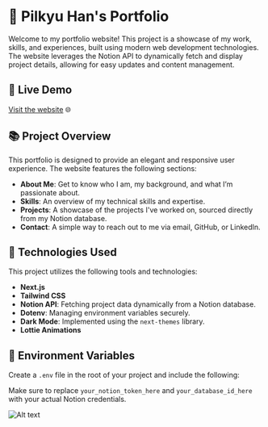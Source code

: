 # 🚀 Pilkyu Han's Portfolio
Welcome to my portfolio website! This project is a showcase of my work, skills, and experiences, built using modern web development technologies. The website leverages the Notion API to dynamically fetch and display project details, allowing for easy updates and content management.

## 🌟 Live Demo
[Visit the website](#) 🌐

## 📚 Project Overview
This portfolio is designed to provide an elegant and responsive user experience. The website features the following sections:

- **About Me**: Get to know who I am, my background, and what I’m passionate about.
- **Skills**: An overview of my technical skills and expertise.
- **Projects**: A showcase of the projects I've worked on, sourced directly from my Notion database.
- **Contact**: A simple way to reach out to me via email, GitHub, or LinkedIn.

## 🔧 Technologies Used
This project utilizes the following tools and technologies:

- **Next.js**
- **Tailwind CSS**
- **Notion API**: Fetching project data dynamically from a Notion database.
- **Dotenv**: Managing environment variables securely.
- **Dark Mode**: Implemented using the `next-themes` library.
- **Lottie Animations**

## 📁 Environment Variables
Create a `.env` file in the root of your project and include the following:


Make sure to replace `your_notion_token_here` and `your_database_id_here` with your actual Notion credentials.


![Alt text](/dev_portfolio.png)